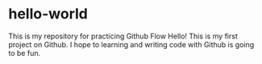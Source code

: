 # hello-world
This is my repository for practicing Github Flow
Hello! This is my first project on Github. I hope to learning and writing code with Github is going to be fun.
